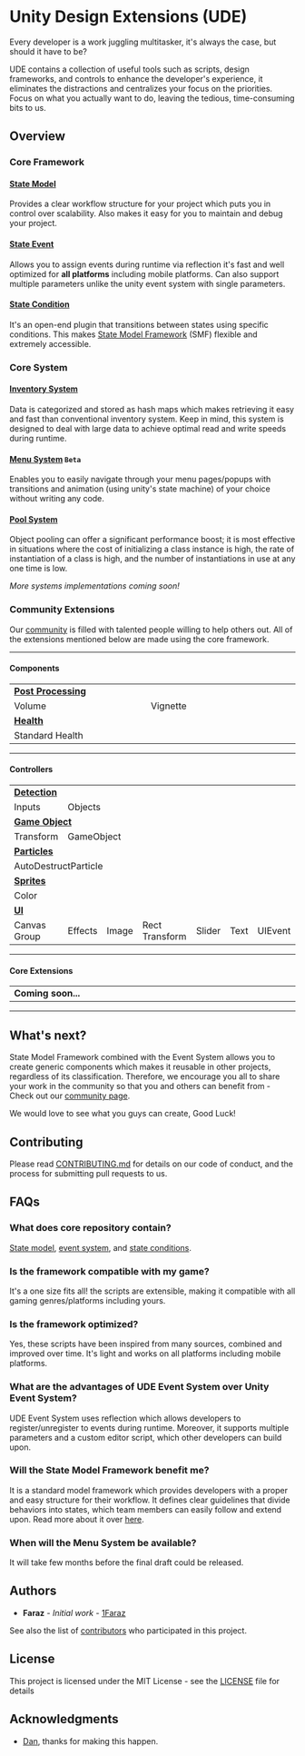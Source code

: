 # Unity Design Extensions (UDE)
Every developer is a work juggling multitasker, it's always the case, but should it have to be?

UDE contains a collection of useful tools such as scripts, design frameworks, and controls to enhance the developer's experience, it eliminates the distractions and centralizes your focus on the priorities. Focus on what you actually want to do, leaving the tedious, time-consuming bits to us.

## Overview

### Core Framework
#### [State Model](Assets/Core%20Collections/SMF/State%20Model)
Provides a clear workflow structure for your project which puts you in control over scalability. Also makes it easy for you to maintain and debug your project.

#### [State Event](Assets/Core%20Collections/SMF/State%20Event)
Allows you to assign events during runtime via reflection it's fast and well optimized for **all platforms** including mobile platforms. Can also support multiple parameters unlike the unity event system with single parameters.

#### [State Condition](Assets/Core%20Collections/SMF/State%20Condition)
It's an open-end plugin that transitions between states using specific conditions. This makes [State Model Framework](Assets/Core%20Collections/SMF) (SMF) flexible and extremely accessible.

### Core System
#### [Inventory System](Assets/Core%20Collections/Systems/Inventory)
Data is categorized and stored as hash maps which makes retrieving it easy and fast than conventional inventory system. Keep in mind, this system is designed to deal with large data to achieve optimal read and write speeds during runtime.

#### [Menu System](Assets/Core%20Collections/Systems/Menu) ```Beta```
Enables you to easily navigate through your menu pages/popups with transitions and animation (using unity's state machine) of your choice without writing any code.

#### [Pool System](Assets/Core%20Collections/Systems/Pool)
Object pooling can offer a significant performance boost; it is most effective in situations where the cost of initializing a class instance is high, the rate of instantiation of a class is high, and the number of instantiations in use at any one time is low.

*More systems implementations coming soon!*

### Community Extensions
Our [community](Assets/Community%20Extensions) is filled with talented people willing to help others out. All of the extensions mentioned below are made using the core framework.

------------------------------------
#### Components
<table class="tg">
  <tr>
    <td class="tg-baqh" colspan="7" width="1000"><a href="Assets/Community%20Extensions/Components/Post Processing"><b>Post Processing</b></a></td>
  </tr>
  <tr>
    <td class="tg-9hbo" colspan="1">Volume</td>
    <td class="tg-9hbo" colspan="6">Vignette</td>
  </tr>
  <tr>
    <td class="tg-baqh" colspan="7"><a href="Assets/Community%20Extensions/Components/Health"><b>Health</b></a></td>
  </tr>
  <tr>
    <td class="tg-9hbo" colspan="7" width="25%">Standard Health</td>
  </tr>
</table>

------------------------------------
#### Controllers
<table class="tg">
  <tr>
    <td class="tg-baqh" colspan="7" width="1000"><a href="Assets/Community%20Extensions/Controllers/Detect"><b>Detection</b></a></td>
  </tr>
  <tr>
    <td class="tg-9hbo" colspan="1">Inputs</td>
    <td class="tg-9hbo" colspan="6">Objects</td>
  </tr>
  <tr>
    <td class="tg-baqh" colspan="7"><a href="Assets/Community%20Extensions/Controllers/Game%20Objects"><b>Game Object</b></a></td>
  </tr>
  <tr>
    <td class="tg-9hbo" colspan="1">Transform</td>
    <td class="tg-9hbo" colspan="6">GameObject</td>
  </tr>
  <tr>
    <td class="tg-baqh" colspan="7"><a href="Assets/Community%20Extensions/Controllers/Particles"><b>Particles</b></a></td>
  </tr>
  <tr>
    <td class="tg-9hbo" colspan="7">AutoDestructParticle</td>
  </tr>
  <tr>
    <td class="tg-baqh" colspan="7"><a href="Assets/Community%20Extensions/Controllers/Sprites/Color"><b>Sprites</b></a></td>
  </tr>
  <tr>
    <td class="tg-9hbo" colspan="7">Color</td>
  </tr>
  <tr>
    <td class="tg-baqh" colspan="7"><a href="Assets/Community%20Extensions/Controllers/UI"><b>UI</b></a></td>
  </tr>
  <tr>
    <td class="tg-9hbo">Canvas Group</td>
    <td class="tg-9hbo">Effects</td>
    <td class="tg-9hbo">Image</td>
    <td class="tg-9hbo">Rect Transform</td>
    <td class="tg-9hbo">Slider</td>
    <td class="tg-9hbo">Text</td>
    <td class="tg-9hbo">UIEvent</td>
  </tr>
</table>

------------------------------------
#### Core Extensions
<table class="tg">
  <tr>
    <td class="tg-baqh" colspan="7" width="1000"><b>Coming soon...</b></td>
  </tr>
</table>

------------------------------------
## What's next?
State Model Framework combined with the Event System allows you to create generic components which makes it reusable in other projects, regardless of its classification. Therefore, we encourage you all to share your work in the community so that you and others can benefit from - Check out our [community page](Assets/Community%20Extensions).

We would love to see what you guys can create, Good Luck!

## Contributing
Please read [CONTRIBUTING.md](CONTRIBUTING.md) for details on our code of conduct, and the process for submitting pull requests to us.

## FAQs
### What does core repository contain?
[State model](Assets/Core%20Collections/SMF/State%20Model), [event system](Assets/Core%20Collections/SMF/State%20Event), and [state conditions](Assets/Core%20Collections/SMF/State%20Condition).

### Is the framework compatible with my game?
It's a one size fits all! the scripts are extensible, making it compatible with all gaming genres/platforms including yours.

### Is the framework optimized?
Yes, these scripts have been inspired from many sources, combined and improved over time. It's light and works on all platforms including mobile platforms.

### What are the advantages of UDE Event System over Unity Event System?
UDE Event System uses reflection which allows developers to register/unregister to events during runtime. Moreover, it supports multiple parameters and a custom editor script, which other developers can build upon.

### Will the State Model Framework benefit me?
It is a standard model framework which provides developers with a proper and easy structure for their workflow. It defines clear guidelines that divide behaviors into states, which team members can easily follow and extend upon. Read more about it over [here](Assets/Core%20Collections/SMF).

### When will the Menu System be available?
It will take few months before the final draft could be released.

## Authors

* **Faraz** - *Initial work* - [1Faraz](https://github.com/1Faraz)

See also the list of [contributors](https://github.com/PepUpStudios/unity-design-extensions/contributors) who participated in this project.

## License

This project is licensed under the MIT License - see the [LICENSE](LICENSE) file for details

## Acknowledgments

* [Dan](danishmalik.maplesoftwares@gmail.com), thanks for making this happen.
